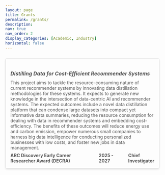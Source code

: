 ```yaml
---
layout: page
title: Grants
permalink: /grants/
description: 
nav: true
nav_order: 2
display_categories: [Academic, Industry]
horizontal: false
---
```


<div class="grants-list">
    <div class="grant-item">        
        <h5 style="font-weight: bold;">Distilling Data for Cost-Efficient Recommender Systems</h5>
        <p>This project aims to tackle the resource-consuming nature of current recommender systems by innovating data distillation methodologies for these systems. It expects to generate new knowledge in the intersection of data-centric AI and recommender systems. The expected outcomes include a novel data distillation platform that can condense large datasets into compact yet informative data summaries, reducing the resource consumption for dealing with data in recommender systems and embedding cost-efficiency. The benefits of these outcomes will reduce energy use and carbon emission, empower numerous small companies to harness big data intelligence for conducting personalized businesses with low costs, and foster new jobs in data management.
        </p>
        <div class="grant-info">
            <p><b>ARC Discovery Early Career Researcher Award (DECRA)</b> </p>
            <p><b>2025 - 2027</b></p>
            <p><b>Chief Investigator</b></p>
        </div>
    </div>    
</div>




<style>
    .grants-list {        
        padding: 10px 20px 20px 0;        
    }
    
    .grant-item {
        margin-bottom: 50px;
        padding: 15px;
        border: 1px solid #ddd;
        border-radius: 5px;
        box-shadow: 0 3px 5px rgba(0, 0, 0, 0.1); /* Adds the shadow effect */
    }

    .grant-item h5 {
        margin-bottom: 10px;
        color: #555; /* Highlight the title with a blue color */
        font-size: medium
    }

    .grant-item p {
        margin: 0;
        font-size: 14px;
        color: #555;
        transition: background-color 0.3s ease; /* Smooth transition for background color */
    }

    .grant-info {
        display: flex;
        padding-top: 7px;
        gap: 40px;        
        color: #555;
    }

    .grant-info p {
        margin: 0;
        font-size: 14px;
        color: #555;
    }

    .grant-item p:hover {
        background-color: #fff2e5;
    }
</style>
